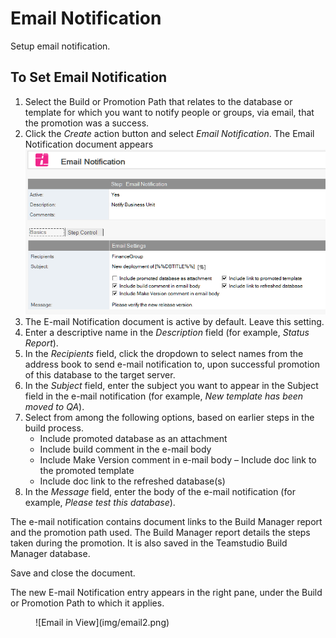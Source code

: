 # Email Notification

Setup email notification.

## To Set Email Notification
1. Select the Build or Promotion Path that relates to the database or template for which you want to notify people or groups, via email, that the promotion was a success.
2. Click the *Create* action button and select *Email Notification*. The Email Notification document appears
   ![Email Notification](img/email.png)
3. The E-mail Notification document is active by default. Leave this setting.
4. Enter a descriptive name in the *Description* field (for example, *Status Report*).
5. In the *Recipients* field, click the dropdown to select names from the address book to send e-mail notification to, upon successful promotion of this database to the target server.
6. In the *Subject* field, enter the subject you want to appear in the Subject field in the e-mail notification (for example, *New template has been moved to QA*).
7. Select from among the following options, based on earlier steps in the build process.
    * Include promoted database as an attachment
    * Include build comment in the e-mail body
    * Include Make Version comment in e-mail body – Include doc link to the promoted template
    * Include doc link to the refreshed database(s)
8. In the *Message* field, enter the body of the e-mail notification (for example, *Please test this database*).

The e-mail notification contains document links to the Build Manager report and the promotion path used. The Build Manager report details the steps taken during the promotion. It is also saved in the Teamstudio Build Manager database.

Save and close the document.

The new E-mail Notification entry appears in the right pane, under the Build or Promotion Path to which it applies.

<figure markdown="1">
  ![Email in View](img/email2.png)
</figure>